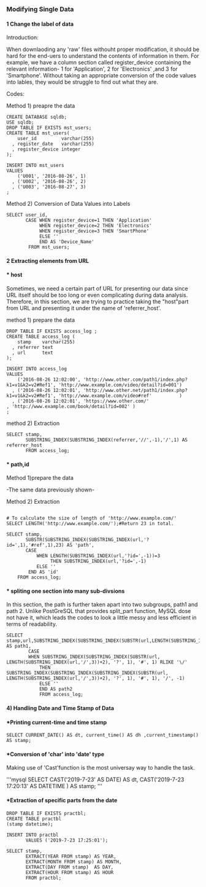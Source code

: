 ### Modifying Single Data

#### 1 Change the label of data

Introduction:

When downlaoding any 'raw' files  withouht proper modification, it should be hard for the end-uers 
to understand the contents of information in them. For example, we have a column section called register_device containing the relevant
information- 1 for 'Application', 2 for 'Electronics' ,and 3 for 'Smartphone'. Without taking an appropriate conversion of 
the code values into lables, they would be struggle to find out what they are. 



Codes:

Method 1) preapre the data

```Mysql 
CREATE DATABASE sqldb;
USE sqldb;
DROP TABLE IF EXISTS mst_users;
CREATE TABLE mst_users(
    user_id         varchar(255)
  , register_date   varchar(255)
  , register_device integer
);

INSERT INTO mst_users
VALUES
    ('U001', '2016-08-26', 1)
  , ('U002', '2016-08-26', 2)
  , ('U003', '2016-08-27', 3)
;
```
Method 2) Conversion of Data Values into Labels 

```mysql
SELECT user_id,  
       CASE WHEN register_device=1 THEN 'Application'
            WHEN register_device=2 THEN 'Electronics'
            WHEN register_device=3 THEN 'SmartPhone'
            ELSE '' 
            END AS 'Device_Name'
		FROM mst_users;
```

#### 2 Extracting elements from URL

#### *  host 

Sometimes, we need a certain part of URL for presenting our data since URL itself should be too long or even complicating during
data analysis. Therefore, in this section, we are trying to practice taking the "host"part from URL and presenting it under the name 
of 'referrer_host'.


method 1) prepare the data
```mysql
DROP TABLE IF EXISTS access_log ;
CREATE TABLE access_log (
    stamp    varchar(255)
  , referrer text
  , url      text
);

INSERT INTO access_log 
VALUES
    ('2016-08-26 12:02:00', 'http://www.other.com/path1/index.php?k1=v1&k2=v2#Ref1', 'http://www.example.com/video/detail?id=001')
  , ('2016-08-26 12:02:01', 'http://www.other.net/path1/index.php?k1=v1&k2=v2#Ref1', 'http://www.example.com/video#ref'          )
  , ('2016-08-26 12:02:01', 'https://www.other.com/'                               , 'http://www.example.com/book/detail?id=002' )
;
```
method 2) Extraction 

```mysql
SELECT stamp, 
       SUBSTRING_INDEX(SUBSTRING_INDEX(referrer,'//',-1),'/',1) AS referrer_host
       FROM access_log;
```
#### * path,id 

Method 1)prepare the data

-The same data previously shown- 

Method 2) Extraction

```mysql

# To calculate the size of length of 'http://www.example.com/'
SELECT LENGTH('http://www.example.com/');#Return 23 in total. 

SELECT stamp,
       SUBSTR(SUBSTRING_INDEX(SUBSTRING_INDEX(url,'?id=',1),'#ref',1),23) AS 'path',
       CASE
           WHEN LENGTH(SUBSTRING_INDEX(url,'?id=',-1))=3
		        THEN SUBSTRING_INDEX(url,'?id=',-1)
		   ELSE ''
		END AS 'id'
	FROM access_log;

```

#### * spliting one section into many sub-divsions
In this section, the path is further taken apart into two subgroups, path1 and path 2. 
Unlike PostGreSQL that provides split_part function, MySQL dose not have it, which leads the codes to look a little messy and 
less efficient in terms of readability. 

```mysql
SELECT stamp,url,SUBSTRING_INDEX(SUBSTRING_INDEX(SUBSTR(url,LENGTH(SUBSTRING_INDEX(url,'/',3))+2),'/',1),'#',1) AS path1,
		CASE
        WHEN SUBSTRING_INDEX(SUBSTRING_INDEX(SUBSTR(url, LENGTH(SUBSTRING_INDEX(url,'/',3))+2), '?', 1), '#', 1) RLIKE '\/'
            THEN SUBSTRING_INDEX(SUBSTRING_INDEX(SUBSTRING_INDEX(SUBSTR(url, LENGTH(SUBSTRING_INDEX(url,'/',3))+2), '?', 1), '#', 1), '/', -1)
		    ELSE ''
            END AS path2
			FROM access_log;
```

#### 4) Handling Date and Time Stamp of Data
#### *Printing current-time and time stamp 
```mysql
SELECT CURRENT_DATE() AS dt, current_time() AS dh ,current_timestamp() AS stamp;
```
#### *Conversion of 'char' into 'date' type
Making use of 'Cast'function is the most universay way to handle the task.

'''mysql
SELECT CAST('2019-7-23' AS DATE) AS dt, CAST('2019-7-23 17:20:13' AS DATETIME ) AS stamp;
'''

#### *Extraction of specific parts from the date
```mysql
DROP TABLE IF EXISTS practbl;
CREATE TABLE practbl
(stamp datetime);

INSERT INTO practbl 
       VALUES ('2019-7-23 17:25:01');

SELECT stamp, 
       EXTRACT(YEAR FROM stamp) AS YEAR, 
	   EXTRACT(MONTH FROM stamp) AS MONTH, 
       EXTRACT(DAY FROM stamp)  AS DAY,
       EXTRACT(HOUR FROM stamp) AS HOUR
       FROM practbl;
```









